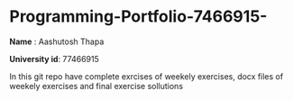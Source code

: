# Programming-Portfolio-7466915-

**Name** : Aashutosh Thapa

**University id**: 77466915

In this git repo have complete exrcises of weekely exercises, docx files of weekely exercises and final exercise sollutions 







